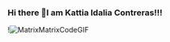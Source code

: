 ### Hi there 👋I am Kattia Idalia Contreras!!!


!![MatrixMatrixCodeGIF](https://github.com/Kty26/Kty26/assets/118118510/8898973e-6eb1-4fc9-beed-e2088d02e58e)


